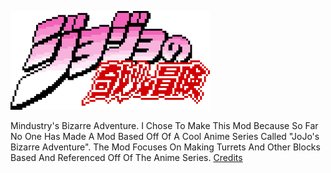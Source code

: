 ![Logo](icon.png)

Mindustry's Bizarre Adventure. I Chose To Make This Mod Because So Far No One Has Made A Mod Based Off Of A Cool Anime Series Called "JoJo's Bizarre Adventure". The Mod Focuses On Making Turrets And Other Blocks Based And Referenced Off Of The Anime Series. 
[Credits](credits.md)